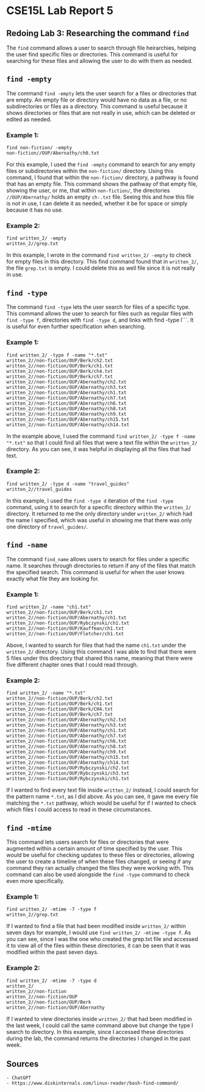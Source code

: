 # CSE15L Lab Report 5
## Redoing Lab 3: Researching the command ```find```
The ```find``` command allows a user to search through file heirarchies, helping the user find specific files or directories.
This command is useful for searching for these files and allowing the user to do with them as needed.

## ```find -empty```
The command ```find -empty``` lets the user search for a files or directories that are empty. An empty file or directory would
have no data as a file, or no subdirectories or files as a directory. This command is useful because it shows directories or 
files that are not really in use, which can be deleted or edited as needed.

### Example 1: 
``` 
find non-fiction/ -empty
non-fiction//OUP/Abernathy/ch0.txt
```
For this example, I used the ```find -empty``` command to search for any empty files or subdirectories within the 
```non-fiction/``` directory. Using this command, I found that within the ```non-fiction/``` directory, a pathway is found that
has an empty file. This command shows the pathway of that empty file, showing the user, or me, that within ```non-fiction/```,
the directories ```//OUP/Abernathy/``` holds an empty ```ch-.txt``` file. Seeing this and how this file is not in use, I can
delete it as needed, whether it be for space or simply because it has no use.

### Example 2:
```
find written_2/ -empty
written_2//grep.txt
```
In this example, I wrote in the command ```find written_2/ -empty``` to check for empty files in this directory. This
find command found that in ```written_2/```,  the file ```grep.txt``` is empty. I could delete this as well file since it is 
not really in use.

## ```find -type```
The command ```find -type``` lets the user search for files of a specific type. This command allows the user to search for files
such as regular files with ```find -type f```, directories with ```find -type d```, and links with find -type l```. It is
useful for even further specification when searching.

### Example 1:
```
find written_2/ -type f -name "*.txt"
written_2//non-fiction/OUP/Berk/ch2.txt
written_2//non-fiction/OUP/Berk/ch1.txt
written_2//non-fiction/OUP/Berk/ch4.txt
written_2//non-fiction/OUP/Berk/ch7.txt
written_2//non-fiction/OUP/Abernathy/ch2.txt
written_2//non-fiction/OUP/Abernathy/ch3.txt
written_2//non-fiction/OUP/Abernathy/ch1.txt
written_2//non-fiction/OUP/Abernathy/ch7.txt
written_2//non-fiction/OUP/Abernathy/ch6.txt
written_2//non-fiction/OUP/Abernathy/ch8.txt
written_2//non-fiction/OUP/Abernathy/ch9.txt
written_2//non-fiction/OUP/Abernathy/ch15.txt
written_2//non-fiction/OUP/Abernathy/ch14.txt
```
In the example above, I used the command ```find written_2/ -type f -name "*.txt"``` so that I could find all files that were a
text file within the ```written_2/``` directory. As you can see, it was helpful in displaying all the files that had text.

### Example 2:
```
find written_2/ -type d -name "travel_guides" 
written_2//travel_guides
```
In this example, I used the ```find -type d``` iteration of the ```find -type``` command, using it to search for a specific
directory within the ```written_2/``` directory. It returned to me the only directory under ```written_2/``` which had the
name I specified, which was useful in showing me that there was only one directory of ```travel_guides/```.

## ```find -name```
The command ```find_name``` allows users to search for files under a specific name. It searches through directories
to return if any of the files that match the specified search. This command is useful for when the user knows exactly what file they are looking for. 

### Example 1:
```
find written_2/ -name "ch1.txt"
written_2//non-fiction/OUP/Berk/ch1.txt
written_2//non-fiction/OUP/Abernathy/ch1.txt
written_2//non-fiction/OUP/Rybczynski/ch1.txt
written_2//non-fiction/OUP/Kauffman/ch1.txt
written_2//non-fiction/OUP/Fletcher/ch1.txt
```
Above, I wanted to search for files that had the name ```ch1.txt``` under the ```written_2/``` directory. Using this command
I was able to find that there were 5 files under this directory that shared this name, meaning that there were five
different chapter ones that I could read through. 

### Example 2:
```
find written_2/ -name "*.txt"
written_2//non-fiction/OUP/Berk/ch2.txt
written_2//non-fiction/OUP/Berk/ch1.txt
written_2//non-fiction/OUP/Berk/CH4.txt
written_2//non-fiction/OUP/Berk/ch7.txt
written_2//non-fiction/OUP/Abernathy/ch2.txt
written_2//non-fiction/OUP/Abernathy/ch3.txt
written_2//non-fiction/OUP/Abernathy/ch1.txt
written_2//non-fiction/OUP/Abernathy/ch7.txt
written_2//non-fiction/OUP/Abernathy/ch6.txt
written_2//non-fiction/OUP/Abernathy/ch8.txt
written_2//non-fiction/OUP/Abernathy/ch9.txt
written_2//non-fiction/OUP/Abernathy/ch15.txt
written_2//non-fiction/OUP/Abernathy/ch14.txt
written_2//non-fiction/OUP/Rybczynski/ch2.txt
written_2//non-fiction/OUP/Rybczynski/ch3.txt
written_2//non-fiction/OUP/Rybczynski/ch1.txt
```
If I wanted to find every text file inside ```written_2/``` instead, I could search for the pattern name ```*.txt```, as I did
above. As you can see, it gave me every file matching the ```*.txt``` pathway, which would be useful for if I wanted to 
check which files I could access to read in these circumstances.

## ```find -mtime```
This command lets users search for files or directories that were augmented within a certain amount of time specified by the user. This would
be useful for checking updates to these files or directories, allowing the user to create a timeline of when these files
changed, or seeing if any command they ran actually changed the files they were working with. This command can also be used
alongside the ```find -type``` command to check even more specifically.

### Example 1:
```
find written_2/ -mtime -7 -type f 
written_2//grep.txt
```
If I wanted to find a file that had been modified inside ```written_2/``` within seven days for example, I would use
```find written_2/ -mtime -type f```. As you can see, since I was the one who created the grep.txt file and accessed it 
to view all of the files within these directories, it can be seen that it was modified within the past seven days.

### Example 2:
```
find written_2/ -mtime -7 -type d
written_2/
written_2//non-fiction
written_2//non-fiction/OUP
written_2//non-fiction/OUP/Berk
written_2//non-fiction/OUP/Abernathy
```
If I wanted to view directories inside ```written_2/``` that had been modified in the last week, I could call the same
command above but change the type I search to directory. In this example, since I accessed these directories during the lab, 
the command returns the directories I changed in the past week.

## Sources
```
- ChatGPT
- https://www.diskinternals.com/linux-reader/bash-find-command/
```

